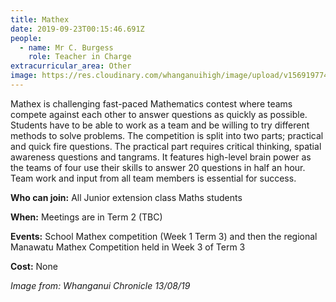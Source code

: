 ```yaml
---
title: Mathex
date: 2019-09-23T00:15:46.691Z
people:
  - name: Mr C. Burgess
    role: Teacher in Charge
extracurricular_area: Other
image: https://res.cloudinary.com/whanganuihigh/image/upload/v1569197743/Performing%20Arts/Mathex.jpg
---
```

Mathex is challenging fast-paced Mathematics contest where teams compete against each other to answer questions as quickly as possible. Students have to be able to work as a team and be willing to try different methods to solve problems. The competition is split into two parts; practical and quick fire questions. The practical part requires critical thinking, spatial awareness questions and tangrams. It features high-level brain power as the teams of four use their skills to answer 20 questions in half an hour. Team work and input from all team members is essential for success.



**Who can join:** All Junior extension class Maths students

**When:** Meetings are in Term 2 (TBC)

**Events:** School Mathex competition (Week 1 Term 3) and then the regional Manawatu Mathex Competition held in Week 3 of Term 3

**Cost:** None	

_Image from: Whanganui Chronicle 13/08/19_
